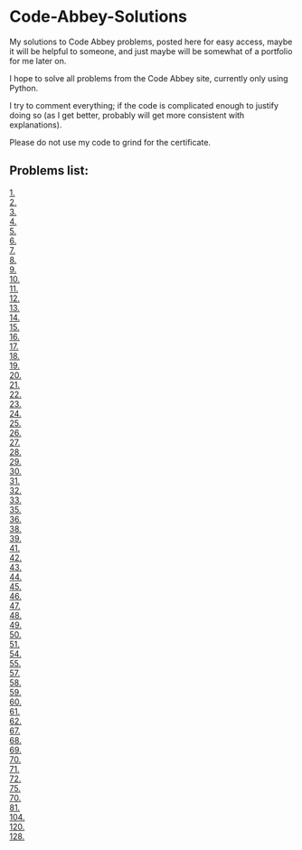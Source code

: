 # Code-Abbey-Solutions
My solutions to Code Abbey problems, posted here for easy access, maybe it will be helpful to someone, and just maybe will be somewhat of a portfolio for me later on.

I hope to solve all problems from the Code Abbey site, currently only using Python.

I try to comment everything; if the code is complicated enough to justify doing so (as I get better, probably will get more consistent with explanations).

Please do not use my code to grind for the certificate.

## Problems list:
[1.](https://github.com/Kkomek21/Code-Abbey-Solutions/blob/master/%231_Sum_A_B)\
[2.](https://github.com/Kkomek21/Code-Abbey-Solutions/blob/master/%232%20%20Sum_in_Loop)\
[3.](https://github.com/Kkomek21/Code-Abbey-Solutions/blob/master/%233%20%20Sums_in_Loop)\
[4.](https://github.com/Kkomek21/Code-Abbey-Solutions/blob/master/%234%20Minimum_of_Two)\
[5.](https://github.com/Kkomek21/Code-Abbey-Solutions/blob/master/%235%20Minimum_of_Three)\
[6.](https://github.com/Kkomek21/Code-Abbey-Solutions/blob/master/%236%20Rounding)\
[7.](https://github.com/Kkomek21/Code-Abbey-Solutions/blob/master/%237%20Fahrenheit_to_Celsius)\
[8.](https://github.com/Kkomek21/Code-Abbey-Solutions/blob/master/%238%20Arithmetic_Progression)\
[9.](https://github.com/Kkomek21/Code-Abbey-Solutions/blob/master/%239%20Triangles)\
[10.](https://github.com/Kkomek21/Code-Abbey-Solutions/blob/master/%2310%20%20Linear_Function)\
[11.](https://github.com/Kkomek21/Code-Abbey-Solutions/blob/master/%2311%20%20Sum_of_digits)\
[12.](https://github.com/Kkomek21/Code-Abbey-Solutions/blob/master/%2312%20Modulo_and_time_difference)\
[13.](https://github.com/Kkomek21/Code-Abbey-Solutions/blob/master/%2313%20Weighted_sum_of_digits)\
[14.](https://github.com/Kkomek21/Code-Abbey-Solutions/blob/master/%2314%20Modular_Calculator)\
[15.](https://github.com/Kkomek21/Code-Abbey-Solutions/blob/master/%2315%20Maximum_of_array)\
[16.](https://github.com/Kkomek21/Code-Abbey-Solutions/blob/master/%2316%20Average_of_an_array)\
[17.](https://github.com/Kkomek21/Code-Abbey-Solutions/blob/master/%2317%20Array_Checksum)\
[18.](https://github.com/Kkomek21/Code-Abbey-Solutions/blob/master/%2310%20%20Linear_Function)\
[19.](https://github.com/Kkomek21/Code-Abbey-Solutions/blob/master/%2318%20Square_Root)\
[20.](https://github.com/Kkomek21/Code-Abbey-Solutions/blob/master/%2320%20%20Vowel_Count)\
[21.](https://github.com/Kkomek21/Code-Abbey-Solutions/blob/master/%2321%20%20Array_Counters)\
[22.](https://github.com/Kkomek21/Code-Abbey-Solutions/blob/master/%2322%20%20Two_Printers)\
[23.](https://github.com/Kkomek21/Code-Abbey-Solutions/blob/master/%2323%20%20Bubble_in_Array)\
[24.](https://github.com/Kkomek21/Code-Abbey-Solutions/blob/master/%2324%20%20Neumann's_Random_Generator)\
[25.](https://github.com/Kkomek21/Code-Abbey-Solutions/blob/master/%2325%20Linear_Congruential_Generator)\
[26.](https://github.com/Kkomek21/Code-Abbey-Solutions/blob/master/%2326%20Greatest_Common_Divisor)\
[27.](https://github.com/Kkomek21/Code-Abbey-Solutions/blob/master/%2327%20Bubble_Sort)\
[28.](https://github.com/Kkomek21/Code-Abbey-Solutions/blob/master/%2328%20Body_Mass_Index)\
[29.](https://github.com/Kkomek21/Code-Abbey-Solutions/blob/master/%2329%20Sort_with_Indexes)\
[30.](https://github.com/Kkomek21/Code-Abbey-Solutions/blob/master/%2330%20Rotate_String)\
[31.](https://github.com/Kkomek21/Code-Abbey-Solutions/blob/master/%2331%20Rotate_String)\
[32.](https://github.com/Kkomek21/Code-Abbey-Solutions/blob/master/%2332%20Josephus_Problem)\
[33.](https://github.com/Kkomek21/Code-Abbey-Solutions/blob/master/%2333%20Parity_Control)\
[35.](https://github.com/Kkomek21/Code-Abbey-Solutions/blob/master/%2335%20Savings_Calculator)\
[36.](https://github.com/Kkomek21/Code-Abbey-Solutions/blob/master/%2336%20Code_Guesser)\
[38.](https://github.com/Kkomek21/Code-Abbey-Solutions/blob/master/%2338%20Quadratic_Equationg)\
[39.](https://github.com/Kkomek21/Code-Abbey-Solutions/blob/master/%2339%20Share_Price_Volatility)\
[41.](https://github.com/Kkomek21/Code-Abbey-Solutions/blob/master/%2341%20Median_of_Three)\
[42.](https://github.com/Kkomek21/Code-Abbey-Solutions/blob/master/%2342%20Blackjack_Counting)\
[43.](https://github.com/Kkomek21/Code-Abbey-Solutions/blob/master/%2343%20Dice_Rolling)\
[44.](https://github.com/Kkomek21/Code-Abbey-Solutions/blob/master/%2344%20Double_Dice_Roll)\
[45.](https://github.com/Kkomek21/Code-Abbey-Solutions/blob/master/%2345%20Cards_Shuffling)\
[46.](https://github.com/Kkomek21/Code-Abbey-Solutions/blob/master/%2346%20Tic_Tac_Toe)\
[47.](https://github.com/Kkomek21/Code-Abbey-Solutions/blob/master/%2347%20Caesar_Shift_Cypher)\
[48.](https://github.com/Kkomek21/Code-Abbey-Solutions/blob/master/%2348%20Collatz_Sequence)\
[49.](https://github.com/Kkomek21/Code-Abbey-Solutions/blob/master/%2349%20Rock_Paper_Scissors)\
[50.](https://github.com/Kkomek21/Code-Abbey-Solutions/blob/master/%2350%20Palindromes)\
[51.](https://github.com/Kkomek21/Code-Abbey-Solutions/blob/master/%2350%20Palindromes)\
[54.](https://github.com/Kkomek21/Code-Abbey-Solutions/blob/master/%2354%20Pythagorean_Triples)\
[55.](https://github.com/Kkomek21/Code-Abbey-Solutions/blob/master/%2355%20Matching_Words)\
[57.](https://github.com/Kkomek21/Code-Abbey-Solutions/blob/master/%2357%20Smoothing_The_Weather)\
[58.](https://github.com/Kkomek21/Code-Abbey-Solutions/blob/master/%2358%20Card_Names)\
[59.](https://github.com/Kkomek21/Code-Abbey-Solutions/blob/master/%2359%20Bulls_And_Cows)\
[60.](https://github.com/Kkomek21/Code-Abbey-Solutions/blob/master/%2360%20Sweet_Harvest)\
[61.](https://github.com/Kkomek21/Code-Abbey-Solutions/blob/master/%2361%20Prime_Numbers_Generation)\
[62.](https://github.com/Kkomek21/Code-Abbey-Solutions/blob/master/%2362%20Prime_Ranges)\
[67.](https://github.com/Kkomek21/Code-Abbey-Solutions/blob/master/%2367%20Fibonacci_Sequence)\
[68.](https://github.com/Kkomek21/Code-Abbey-Solutions/blob/master/%2368%20Two_Cyclists)\
[69.](https://github.com/Kkomek21/Code-Abbey-Solutions/blob/master/%2369%20Fibonacci_Divisibility)\
[70.](https://github.com/Kkomek21/Code-Abbey-Solutions/blob/master/%2370%20Most_Frequent_Word)\
[71.](https://github.com/Kkomek21/Code-Abbey-Solutions/blob/master/%2371%20Fibonacci_Divisibility_Advanced)\
[72.](https://github.com/Kkomek21/Code-Abbey-Solutions/blob/master/%2372%20Funny_Words_Generator)\
[75.](https://github.com/Kkomek21/Code-Abbey-Solutions/blob/master/%2375%20Yacht_Or_Dice_Poker)\
[70.](https://github.com/Kkomek21/Code-Abbey-Solutions/blob/master/%2370%20Most_Frequent_Word)\
[81.](https://github.com/Kkomek21/Code-Abbey-Solutions/blob/master/%2381%20Bit_Count)\
[104.](https://github.com/Kkomek21/Code-Abbey-Solutions/blob/master/%23104%20Triangle_Area)\
[120.](https://github.com/Kkomek21/Code-Abbey-Solutions/blob/master/%23120%20Selection_Sort)\
[128.](https://github.com/Kkomek21/Code-Abbey-Solutions/blob/master/%23128%20Combinations_Counting)

